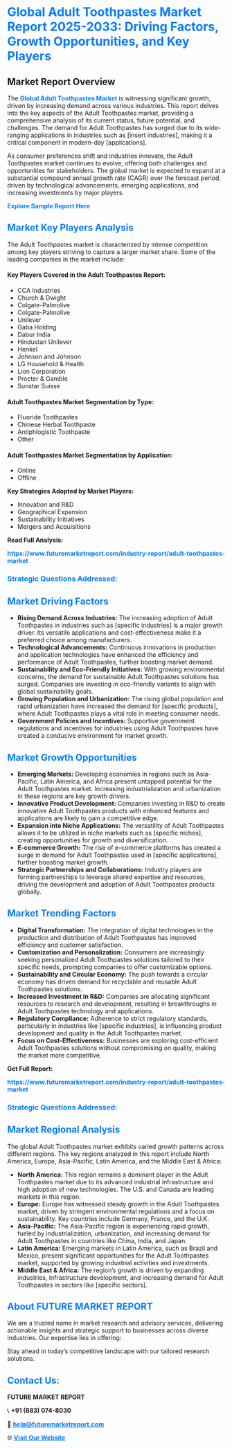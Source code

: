 <h1 style="color: #007BFF;">Global Adult Toothpastes Market Report 2025-2033: Driving Factors, Growth Opportunities, and Key Players</h1>

<section id="overview">
<h2>Market Report Overview</h2>
<p>The <a href="https://www.futuremarketreport.com/industry-report/adult-toothpastes-market" style="color: #007BFF; text-decoration: none;"><strong>Global Adult Toothpastes Market</strong></a> is witnessing significant growth, driven by increasing demand across various industries. This report delves into the key aspects of the Adult Toothpastes market, providing a comprehensive analysis of its current status, future potential, and challenges. The demand for Adult Toothpastes has surged due to its wide-ranging applications in industries such as [insert industries], making it a critical component in modern-day [applications].</p>
<p>As consumer preferences shift and industries innovate, the Adult Toothpastes market continues to evolve, offering both challenges and opportunities for stakeholders. The global market is expected to expand at a substantial compound annual growth rate (CAGR) over the forecast period, driven by technological advancements, emerging applications, and increasing investments by major players.</p>
</section>

<section id="overview">
<p><a href="https://www.futuremarketreport.com/request-sample/reportId=101870" style="color: #007BFF; text-decoration: none;"><strong>Explore Sample Report Here</strong></a></p>
</section>

<section id="key-players">
<h2 style="color: #007BFF;">Market Key Players Analysis</h2>
<p>The Adult Toothpastes market is characterized by intense competition among key players striving to capture a larger market share. Some of the leading companies in the market include:</p>
<h4>Key Players Covered in the Adult Toothpastes Report:</h4>
<ul><li>CCA Industries</li><li>Church &amp; Dwight</li><li>Colgate-Palmolive</li><li>Colgate-Palmolive</li><li>Unilever</li><li>Gaba Holding</li><li>Dabur India</li><li>Hindustan Unilever</li><li>Henkel</li><li>Johnson and Johnson</li><li>LG Household &amp; Health</li><li>Lion Corporation</li><li>Procter &amp; Gamble</li><li>Sunstar Suisse</li></ul>
<h4>Adult Toothpastes Market Segmentation by Type:</h4>
<ul><li>Fluoride Toothpastes</li><li>Chinese Herbal Toothpaste</li><li>Antiphlogistic Toothpaste</li><li>Other</li></ul>

<h4>Adult Toothpastes Market Segmentation by Application:</h4>
<ul><li>Online</li><li>Offline</li></ul>
<p><strong>Key Strategies Adopted by Market Players:</strong></p>
<ul>
<li>Innovation and R&D</li>
<li>Geographical Expansion</li>
<li>Sustainability Initiatives</li>
<li>Mergers and Acquisitions</li>
</ul>
</section>

<section>
<p><strong>Read Full Analysis: </strong></p><a href="https://www.futuremarketreport.com/industry-report/adult-toothpastes-market" style="color: #007BFF; text-decoration: none;"><strong>https://www.futuremarketreport.com/industry-report/adult-toothpastes-market</strong></a>
<h3 style="color: #007BFF;">Strategic Questions Addressed:</h3>
</section>

<section id="driving-factors">
<h2 style="color: #007BFF;">Market Driving Factors</h2>
<ul>
<li><strong>Rising Demand Across Industries:</strong> The increasing adoption of Adult Toothpastes in industries such as [specific industries] is a major growth driver. Its versatile applications and cost-effectiveness make it a preferred choice among manufacturers.</li>
<li><strong>Technological Advancements:</strong> Continuous innovations in production and application technologies have enhanced the efficiency and performance of Adult Toothpastes, further boosting market demand.</li>
<li><strong>Sustainability and Eco-Friendly Initiatives:</strong> With growing environmental concerns, the demand for sustainable Adult Toothpastes solutions has surged. Companies are investing in eco-friendly variants to align with global sustainability goals.</li>
<li><strong>Growing Population and Urbanization:</strong> The rising global population and rapid urbanization have increased the demand for [specific products], where Adult Toothpastes plays a vital role in meeting consumer needs.</li>
<li><strong>Government Policies and Incentives:</strong> Supportive government regulations and incentives for industries using Adult Toothpastes have created a conducive environment for market growth.</li>
</ul>
</section>

<section id="growth-opportunities">
<h2 style="color: #007BFF;">Market Growth Opportunities</h2>
<ul>
<li><strong>Emerging Markets:</strong> Developing economies in regions such as Asia-Pacific, Latin America, and Africa present untapped potential for the Adult Toothpastes market. Increasing industrialization and urbanization in these regions are key growth drivers.</li>
<li><strong>Innovative Product Development:</strong> Companies investing in R&D to create innovative Adult Toothpastes products with enhanced features and applications are likely to gain a competitive edge.</li>
<li><strong>Expansion into Niche Applications:</strong> The versatility of Adult Toothpastes allows it to be utilized in niche markets such as [specific niches], creating opportunities for growth and diversification.</li>
<li><strong>E-commerce Growth:</strong> The rise of e-commerce platforms has created a surge in demand for Adult Toothpastes used in [specific applications], further boosting market growth.</li>
<li><strong>Strategic Partnerships and Collaborations:</strong> Industry players are forming partnerships to leverage shared expertise and resources, driving the development and adoption of Adult Toothpastes products globally.</li>
</ul>
</section>

<section id="trending-factors">
<h2 style="color: #007BFF;">Market Trending Factors</h2>
<ul>
<li><strong>Digital Transformation:</strong> The integration of digital technologies in the production and distribution of Adult Toothpastes has improved efficiency and customer satisfaction.</li>
<li><strong>Customization and Personalization:</strong> Consumers are increasingly seeking personalized Adult Toothpastes solutions tailored to their specific needs, prompting companies to offer customizable options.</li>
<li><strong>Sustainability and Circular Economy:</strong> The push towards a circular economy has driven demand for recyclable and reusable Adult Toothpastes solutions.</li>
<li><strong>Increased Investment in R&D:</strong> Companies are allocating significant resources to research and development, resulting in breakthroughs in Adult Toothpastes technology and applications.</li>
<li><strong>Regulatory Compliance:</strong> Adherence to strict regulatory standards, particularly in industries like [specific industries], is influencing product development and quality in the Adult Toothpastes market.</li>
<li><strong>Focus on Cost-Effectiveness:</strong> Businesses are exploring cost-efficient Adult Toothpastes solutions without compromising on quality, making the market more competitive.</li>
</ul>
</section>

<section>
<p><strong>Get Full Report: </strong></p><a href="https://www.futuremarketreport.com/industry-report/adult-toothpastes-market" style="color: #007BFF; text-decoration: none;"><strong>https://www.futuremarketreport.com/industry-report/adult-toothpastes-market</strong></a>
<h3 style="color: #007BFF;">Strategic Questions Addressed:</h3>
</section>


<section id="regional-analysis">
<h2 style="color: #007BFF;">Market Regional Analysis</h2>
<p>The global Adult Toothpastes market exhibits varied growth patterns across different regions. The key regions analyzed in this report include North America, Europe, Asia-Pacific, Latin America, and the Middle East & Africa:</p>
<ul>
<li><strong>North America:</strong> This region remains a dominant player in the Adult Toothpastes market due to its advanced industrial infrastructure and high adoption of new technologies. The U.S. and Canada are leading markets in this region.</li>
<li><strong>Europe:</strong> Europe has witnessed steady growth in the Adult Toothpastes market, driven by stringent environmental regulations and a focus on sustainability. Key countries include Germany, France, and the U.K.</li>
<li><strong>Asia-Pacific:</strong> The Asia-Pacific region is experiencing rapid growth, fueled by industrialization, urbanization, and increasing demand for Adult Toothpastes in countries like China, India, and Japan.</li>
<li><strong>Latin America:</strong> Emerging markets in Latin America, such as Brazil and Mexico, present significant opportunities for the Adult Toothpastes market, supported by growing industrial activities and investments.</li>
<li><strong>Middle East & Africa:</strong> The region’s growth is driven by expanding industries, infrastructure development, and increasing demand for Adult Toothpastes in sectors like [specific sectors].</li>
</ul>
</section>

<footer>
<h2 style="color: #007BFF;">About FUTURE MARKET REPORT</h2>
<p>We are a trusted name in market research and advisory services, delivering actionable insights and strategic support to businesses across diverse industries. Our expertise lies in offering:</p>

<p>Stay ahead in today’s competitive landscape with our tailored research solutions.</p>

<h2 style="color: #007BFF;">Contact Us:</h2>
<p><strong>FUTURE MARKET REPORT</strong></p>
<p>📞 <strong>+91 (883) 074-8030</strong></p>
<p>📧 <strong><a href="mailto:help@futuremarketreport.com" style="color: #007BFF;">help@futuremarketreport.com</a></strong></p>
<p>🌐 <strong><a href="https://www.futuremarketreport.com/" style="color: #007BFF;">Visit Our Website</a></strong></p>
</footer>